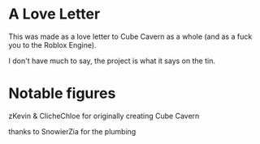 # A Love Letter

This was made as a love letter to Cube Cavern as a whole (and as a fuck you to the Roblox Engine).

I don't have much to say, the project is what it says on the tin.

# Notable figures
zKevin & ClicheChloe for originally creating Cube Cavern



thanks to SnowierZia for the plumbing
